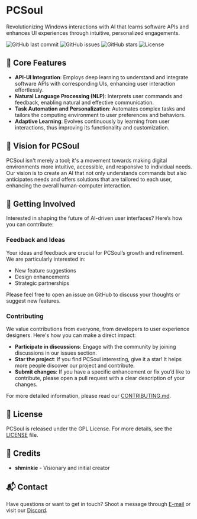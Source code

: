 # PCSoul
Revolutionizing Windows interactions with AI that learns software APIs and enhances UI experiences through intuitive, personalized engagements.

![GitHub last commit](https://img.shields.io/github/last-commit/yourusername/pcsoul)
![GitHub issues](https://img.shields.io/github/issues/yourusername/pcsoul)
![GitHub stars](https://img.shields.io/github/stars/yourusername/pcsoul)
![License](https://img.shields.io/github/license/yourusername/pcsoul)

## 🌟 Core Features

- **API-UI Integration**: Employs deep learning to understand and integrate software APIs with corresponding UIs, enhancing user interaction effortlessly.
- **Natural Language Processing (NLP)**: Interprets user commands and feedback, enabling natural and effective communication.
- **Task Automation and Personalization**: Automates complex tasks and tailors the computing environment to user preferences and behaviors.
- **Adaptive Learning**: Evolves continuously by learning from user interactions, thus improving its functionality and customization.

## 🚀 Vision for PCSoul

PCSoul isn't merely a tool; it's a movement towards making digital environments more intuitive, accessible, and responsive to individual needs. Our vision is to create an AI that not only understands commands but also anticipates needs and offers solutions that are tailored to each user, enhancing the overall human-computer interaction.

## 📝 Getting Involved

Interested in shaping the future of AI-driven user interfaces? Here’s how you can contribute:

### Feedback and Ideas

Your ideas and feedback are crucial for PCSoul’s growth and refinement. We are particularly interested in:
- New feature suggestions
- Design enhancements
- Strategic partnerships

Please feel free to open an issue on GitHub to discuss your thoughts or suggest new features.

### Contributing

We value contributions from everyone, from developers to user experience designers. Here's how you can make a direct impact:
- **Participate in discussions**: Engage with the community by joining discussions in our issues section.
- **Star the project**: If you find PCSoul interesting, give it a star! It helps more people discover our project and contribute.
- **Submit changes**: If you have a specific enhancement or fix you’d like to contribute, please open a pull request with a clear description of your changes.

For more detailed information, please read our [CONTRIBUTING.md](https://github.com/yourusername/pcsoul/CONTRIBUTING.md).

## 📖 License

PCSoul is released under the GPL License. For more details, see the [LICENSE](LICENSE) file.

## 👥 Credits

- **shminkie** - Visionary and initial creator

## 📬 Contact

Have questions or want to get in touch? Shoot a message through [E-mail](mailto:shminkie@outlook.com) or visit our [Discord](www.universium.one).
